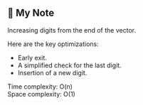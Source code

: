 ## 📝 My Note

Increasing digits from the end of the vector.

Here are the key optimizations:
* Early exit.
* A simplified check for the last digit.
* Insertion of a new digit.

Time complexity: O(n) \
Space complexity: O(1)
